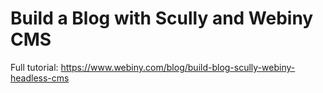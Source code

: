 # Build a Blog with Scully and Webiny CMS

Full tutorial: https://www.webiny.com/blog/build-blog-scully-webiny-headless-cms
